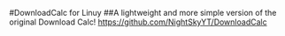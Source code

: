#DownloadCalc for Linuy
##A lightweight and more simple version of the original Download Calc! 
https://github.com/NightSkyYT/DownloadCalc
